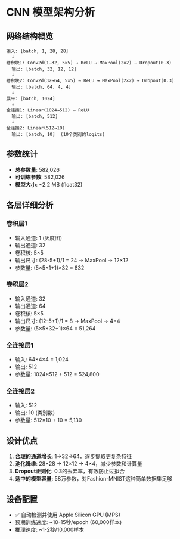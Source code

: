 # CNN 模型架构分析

## 网络结构概览

```
输入: [batch, 1, 28, 28]
  ↓
卷积块1: Conv2d(1→32, 5×5) → ReLU → MaxPool(2×2) → Dropout(0.3)
  输出: [batch, 32, 12, 12]
  ↓
卷积块2: Conv2d(32→64, 5×5) → ReLU → MaxPool(2×2) → Dropout(0.3)
  输出: [batch, 64, 4, 4]
  ↓
展平: [batch, 1024]
  ↓
全连接1: Linear(1024→512) → ReLU
  输出: [batch, 512]
  ↓
全连接2: Linear(512→10)
  输出: [batch, 10]  (10个类别的logits)
```

## 参数统计

- **总参数量**: 582,026
- **可训练参数**: 582,026
- **模型大小**: ~2.2 MB (float32)

## 各层详细分析

### 卷积层1
- 输入通道: 1 (灰度图)
- 输出通道: 32
- 卷积核: 5×5
- 输出尺寸: (28-5+1)/1 = 24 → MaxPool → 12×12
- 参数量: (5×5×1+1)×32 = 832

### 卷积层2
- 输入通道: 32
- 输出通道: 64
- 卷积核: 5×5
- 输出尺寸: (12-5+1)/1 = 8 → MaxPool → 4×4
- 参数量: (5×5×32+1)×64 = 51,264

### 全连接层1
- 输入: 64×4×4 = 1,024
- 输出: 512
- 参数量: 1024×512 + 512 = 524,800

### 全连接层2
- 输入: 512
- 输出: 10 (类别数)
- 参数量: 512×10 + 10 = 5,130

## 设计优点

1. **合理的通道增长**: 1→32→64，逐步提取更复杂特征
2. **池化降维**: 28×28 → 12×12 → 4×4，减少参数和计算量
3. **Dropout正则化**: 0.3的丢弃率，有效防止过拟合
4. **适中的模型容量**: 58万参数，对Fashion-MNIST这种简单数据集足够


## 设备配置

- ✅ 自动检测并使用 Apple Silicon GPU (MPS)
- 预期训练速度: ~10-15秒/epoch (60,000样本)
- 推理速度: ~1-2秒/10,000样本
